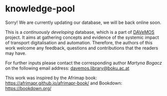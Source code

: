 # knowledge-pool

Sorry! We are currently updating our database, we will be back online soon.

                                                                                
This is a *continuously developing* database, which is a part of [DAVeMOS](https://www.davemos.online/) project. It aims at gathering concepts and evidence of the systemic impact of transport digitalisation and automation. Therefore, the authors of this work welcome any feedback, questions and contributions that the readers may have. <br/>

For further inputs please contact the corresponding author *Martyna Bogacz* on the following email address: davemos.library@boku.ac.at <br/>


This work was inspired by the Afrimap book: https://afrimapr.github.io/afrimapr-book/ and Bookdown: https://bookdown.org/ 
